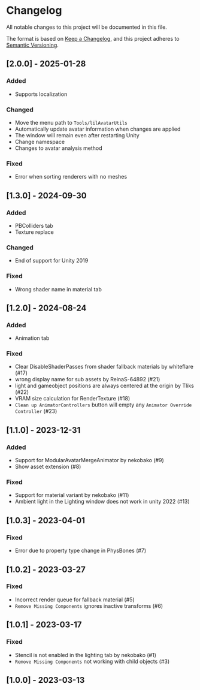 # Changelog
All notable changes to this project will be documented in this file.

The format is based on [Keep a Changelog](https://keepachangelog.com/en/1.0.0/),
and this project adheres to [Semantic Versioning](https://semver.org/spec/v2.0.0.html).

## [2.0.0] - 2025-01-28

### Added
- Supports localization

### Changed
- Move the menu path to `Tools/lilAvatarUtils`
- Automatically update avatar information when changes are applied
- The window will remain even after restarting Unity
- Change namespace
- Changes to avatar analysis method

### Fixed
- Error when sorting renderers with no meshes

## [1.3.0] - 2024-09-30

### Added
- PBColliders tab
- Texture replace

### Changed
- End of support for Unity 2019

### Fixed
- Wrong shader name in material tab

## [1.2.0] - 2024-08-24

### Added
- Animation tab

### Fixed
- Clear DisableShaderPasses from shader fallback materials by whiteflare (#17)
- wrong display name for sub assets by ReinaS-64892 (#21)
- light and gameobject positions are always centered at the origin by Tliks (#22)
- VRAM size calculation for RenderTexture (#18)
- `Clean up AnimatorControllers` button will empty any `Animator Override Controller` (#23)

## [1.1.0] - 2023-12-31

### Added
- Support for ModularAvatarMergeAnimator  by nekobako (#9)
- Show asset extension (#8)

### Fixed
- Support for material variant by nekobako (#11)
- Ambient light in the Lighting window does not work in unity 2022 (#13)

## [1.0.3] - 2023-04-01

### Fixed
- Error due to property type change in PhysBones (#7)

## [1.0.2] - 2023-03-27

### Fixed
- Incorrect render queue for fallback material (#5)
- `Remove Missing Components` ignores inactive transforms (#6)

## [1.0.1] - 2023-03-17

### Fixed
- Stencil is not enabled in the lighting tab by nekobako (#1)
- `Remove Missing Components` not working with child objects (#3)

## [1.0.0] - 2023-03-13